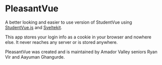 # PleasantVue

A better looking and easier to use version of StudentVue using [StudentVue.js](https://github.com/StudentVue/StudentVue.js) and [Sveltekit](https://kit.svelte.dev).

This app stores your login info as a cookie in your browser and nowhere else. It never reaches any server or is stored anywhere.

PleasantVue was created and is maintained by Amador Valley seniors Ryan Vir and Aayuman Ghangurde.
